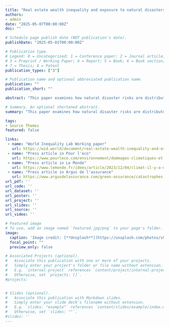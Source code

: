 ```yaml
---
title: "Real estate wealth inequality and exposure to natural disasters"
authors:
- admin
date: "2025-05-07T00:00:00Z"
doi: ""

# Schedule page publish date (NOT publication's date).
publishDate: "2025-05-01T00:00:00Z"

# Publication type.
# Legend: 0 = Uncategorized; 1 = Conference paper; 2 = Journal article;
# 3 = Preprint / Working Paper; 4 = Report; 5 = Book; 6 = Book section;
# 7 = Thesis; 8 = Patent
publication_types: ["3"]

# Publication name and optional abbreviated publication name.
publication: ""
publication_short: ""

abstract: "This paper examines how natural disaster risks are distributed across tenants, owner-occupants, and owners of rental, second, and vacant homes. Prior studies, relying on aggregate income data and focusing only on residents, typically find that low-income households are more exposed to flooding. However, this approach overlooks half of the exposed housing stock--owned by non-residents. Using dwelling-level data covering the entire French housing market, I document large disparities in exposure to flooding and subsidence. Once properties owned by non-residents are included, flood risk appears to disproportionately affect second homes, while subsidence mainly affects owner-occupied dwellings. These patterns have important policy implications. First, untargeted flood insurance subsidies tend to benefit second-homes, whereas subsidence coverage mainly supports owner-occupied dwellings. Second, using a new approach to estimate risk discounts, I show that natural disaster risks are not priced into rental, second and vacant properties, driving about 15% of the total overvaluation in flood-prone areas. Finally, place-based adaptation policies such as building resilient defenses may fail to target the most critical areas if ownership structures are ignored."

# Summary. An optional shortened abstract.
summary: "This paper examines how natural disaster risks are distributed across tenants, owner-occupants, and owners of rental, second, and vacant homes. Prior studies, relying on aggregate income data and focusing only on residents, typically find that low-income households are more exposed to flooding. However, this approach overlooks half of the exposed housing stock--owned by non-residents. Using dwelling-level data covering the entire French housing market, I document large disparities in exposure to flooding and subsidence. Once properties owned by non-residents are included, flood risk appears to disproportionately affect second homes, while subsidence mainly affects owner-occupied dwellings. These patterns have important policy implications. First, untargeted flood insurance subsidies tend to benefit second-homes, whereas subsidence coverage mainly supports owner-occupied dwellings. Second, using a new approach to estimate risk discounts, I show that natural disaster risks are not priced into rental, second and vacant properties, driving about 15% of the total overvaluation in flood-prone areas. Finally, place-based adaptation policies such as building resilient defenses may fail to target the most critical areas if ownership structures are ignored."

tags:
- Source Themes
featured: false

links:
 - name: "World Inequality Lab Working paper"
   url: https://wid.world/document/real-estate-wealth-inequality-and-exposure-to-natural-disasters-world-inequality-lab-working-paper-2025-16/
 - name: "Press article in Pour l'eco"
   url: https://www.pourleco.com/environnement/dommages-climatiques-et-si-les-assureurs-ne-pouvaient-plus-assurer
 - name: "Press article in Le Monde"
   url: https://www.lemonde.fr/idees/article/2023/12/04/climat-il-y-a-urgence-a-preciser-les-contours-et-l-organisation-de-la-protection-sociale-ecologique-du-xxi-siecle_6203834_3232.html
 - name: "Press article in Argus de l'assurance"
   url: https://www.argusdelassurance.com/green-assurance/catastrophes-naturelles/indemnisation-des-catastrophes-naturelles-faut-il-sacrifier-les-residences-secondaires.235990
url_pdf: ''
url_code: ''
url_dataset: ''
url_poster: ''
url_project: ''
url_slides: ''
url_source: ''
url_video: ''

# Featured image
# To use, add an image named `featured.jpg/png` to your page's folder. 
image:
  caption: 'Image credit: [**Unsplash**](https://unsplash.com/photos/s9CC2SKySJM)'
  focal_point: ""
  preview_only: false

# Associated Projects (optional).
#   Associate this publication with one or more of your projects.
#   Simply enter your project's folder or file name without extension.
#   E.g. `internal-project` references `content/project/internal-project/index.md`.
#   Otherwise, set `projects: []`.
#projects:


# Slides (optional).
#   Associate this publication with Markdown slides.
#   Simply enter your slide deck's filename without extension.
#   E.g. `slides: "example"` references `content/slides/example/index.md`.
#   Otherwise, set `slides: ""`.
#slides: ''
---
```


